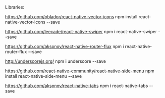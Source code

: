
Libraries:

https://github.com/oblador/react-native-vector-icons
npm install react-native-vector-icons --save

https://github.com/leecade/react-native-swiper
npm i react-native-swiper --save

https://github.com/aksonov/react-native-router-flux
npm i react-native-router-flux --save

http://underscorejs.org/
npm i underscore --save

https://github.com/react-native-community/react-native-side-menu
npm install react-native-side-menu --save

https://github.com/aksonov/react-native-tabs
npm i react-native-tabs  --save
